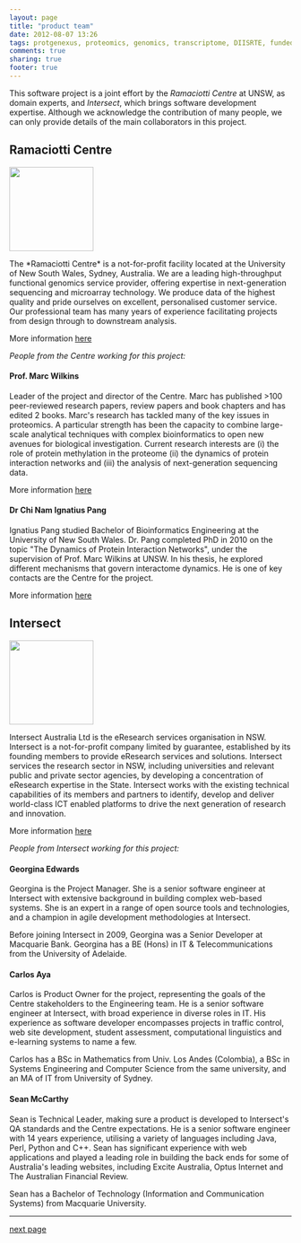 ```yaml
---
layout: page
title: "product team"
date: 2012-08-07 13:26
tags: protgenexus, proteomics, genomics, transcriptome, DIISRTE, fundedByAustralianNationalDataService, andsApps, ap11, andsProjectTeam, andsSkills
comments: true
sharing: true
footer: true
---
```


This software project is a joint effort by the *Ramaciotti Centre* at UNSW, as domain experts, and *Intersect*,
which brings software development expertise. Although we acknowledge the contribution of many people, we can only
provide details of the main collaborators in this project.

## Ramaciotti Centre

<div class="container-fluid">
  <div class="row-fluid">
    <div class="span2">
      <img width="150" src="http://www.ramaciotti.unsw.edu.au/images/logo/logo_ramaciotti.gif">
    </div>
    <div class="span10">
      <p>The *Ramaciotti Centre* is a not-for-profit facility located at the University of New South Wales, Sydney, Australia. 
We are a leading high-throughput functional genomics service provider, offering expertise in next-generation 
sequencing and microarray technology. We produce data of the highest quality and pride ourselves on excellent,
personalised customer service. Our professional team has many years of experience facilitating projects from design
through to downstream analysis.
</p>
      <p>More information <a href="http://www.ramaciotti.unsw.edu.au/">here</a></p>
    </div>
  </div>
</div>

*People from the Centre working for this project:*

#### Prof. Marc Wilkins

Leader of the project and director of the Centre. Marc has published &gt;100 peer-reviewed research papers,
review papers and book chapters and has edited 2 books.  Marc's research has tackled many of the key issues
in proteomics. A particular strength has been the capacity to combine large-scale analytical techniques with
complex bioinformatics to open new avenues for biological investigation. Current research interests are (i)
the role of protein methylation in the proteome (ii) the dynamics of protein interaction networks and (iii)
the analysis of next-generation sequencing data.

More information <a href="http://www.babs.unsw.edu.au/staff_academic/professor-marc-wilkins">here</a>

#### Dr Chi Nam Ignatius Pang

Ignatius Pang studied Bachelor of Bioinformatics Engineering at the University of New South Wales. Dr. Pang 
completed PhD in 2010 on the topic "The Dynamics of Protein Interaction Networks", under the supervision of Prof. 
Marc Wilkins at UNSW. In his thesis, he explored different mechanisms that govern interactome dynamics.
He is one of key contacts are the Centre for the project.

More information <a href="http://research.unsw.edu.au/people/dr-chi-nam-ignatius-pang">here</a>

## Intersect

<div class="container-fluid">
  <div class="row-fluid">
    <div class="span2">
      <img width="150" src="http://www.intersect.org.au/images/img_logo.gif">
    </div>
    <div class="span10">
      <p>Intersect Australia Ltd is the eResearch services organisation in NSW. Intersect is a not-for-profit company limited by guarantee,
established by its founding members to provide eResearch services and solutions. Intersect services the research sector in NSW,
including universities and relevant public and private sector agencies, by developing
a concentration of eResearch expertise in the State. Intersect works with the existing technical capabilities of its members and partners
to identify, develop and deliver world-class ICT enabled platforms to drive the next generation of research and innovation. 
</p>
      <p>More information <a href="http://www.intersect.org.au/">here</a></p>
    </div>
  </div>
</div>

*People from Intersect working for this project:*

#### Georgina Edwards

Georgina is the Project Manager. She is a senior software engineer at Intersect with extensive background in building
 complex web-based systems. She is an expert in a range of open source tools and technologies, and a champion in agile development methodologies at Intersect.

Before joining Intersect in 2009, Georgina was a Senior Developer at Macquarie Bank. Georgina has a BE (Hons) in IT & Telecommunications from the University of Adelaide.

#### Carlos Aya

Carlos is Product Owner for the project, representing the goals of the Centre stakeholders to the Engineering team. He is a 
senior software engineer at Intersect, with broad experience in diverse roles in IT. His experience as software developer encompasses projects
in traffic control, web site development, student assessment, computational linguistics and e-learning systems to name a few.

Carlos has a BSc in Mathematics from Univ. Los Andes (Colombia), a BSc in Systems Engineering and Computer Science from the same university, and an MA of IT from University of Sydney.

#### Sean McCarthy

Sean is Technical Leader, making sure a product is developed to Intersect's QA standards and the Centre expectations. He is a senior software engineer with 14 years experience, utilising a variety of languages including Java, Perl, Python and C++. Sean has significant experience with web applications and played a leading role in building the back ends for some of Australia's leading websites, including Excite Australia, Optus Internet and The Australian Financial Review.

Sean has a Bachelor of Technology (Information and Communication Systems) from Macquarie University.

<hr/>

[next page](/why/)

